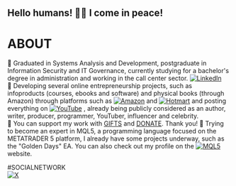 ## Hello humans! 👋🧿 I come in peace! 

# ABOUT
🧿 Graduated in Systems Analysis and Development, postgraduate in Information Security and IT Governance, currently studying for a bachelor's degree in administration and working in the call center sector. [![LinkedIn](https://img.shields.io/badge/LinkedIn-Connect-blue?style=for-the-badge&logo=linkedin)](https://www.linkedin.com/in/samuelcavalcanticosta/)
 <br>
🧿 Developing several online entrepreneurship projects, such as infoproducts (courses, ebooks and software) and physical books (through Amazon) through platforms such as [![Amazon](https://img.shields.io/badge/Amazon-Shop-orange?style=for-the-badge&logo=amazon)](https://www.amazon.com/stores/Samuel-Cavalcanti-Costa/author/B0DQ8SPJVW?language=pt&ref=sr_ntt_srch_lnk_1&qid=1740783935&sr=8-1&isDramIntegrated=true&shoppingPortalEnabled=true)
 and [![Hotmart](https://img.shields.io/badge/Hotmart-Explore%20Courses-blue?style=for-the-badge)](https://hotmart.com/en/marketplace/products?q=SAMUEL%20CAVALCANTI%20COSTA)
 and posting everything on [![YouTube](https://img.shields.io/badge/YouTube-SUBSCRIBE-red?style=for-the-badge&logo=youtube)](https://www.youtube.com/@SamuelCavalcantiCosta?sub_confirmation=1)
, already being publicly considered as an author, writer, producer, programmer, YouTuber, influencer and celebrity. <br>
🧿 You can support my work with [GIFTS](https://www.mercadolivre.com.br/presentes/presentei-me-8u5sv) and [DONATE](https://link.mercadopago.com.br/samuelccosta1991). Thank you!
🧿 Trying to become an expert in MQL5, a programming language focused on the METATRADER 5 platform, I already have some projects underway, such as the "Golden Days" EA. You can also check out my profile on the [![MQL5](https://img.shields.io/badge/MQL5-Expert%20Advisor-blue?style=for-the-badge)](https://www.mql5.com/en/users/samuelcavalcanticosta)
 website.

#SOCIALNETWORK <br>
[![X](https://img.shields.io/badge/X-Follow-black?style=for-the-badge&logo=twitter)](https://x.com/scc10021991)
